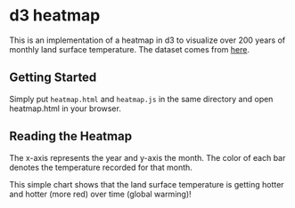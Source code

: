 # d3 heatmap
This is an implementation of a heatmap in d3 to visualize over 200 years of monthly land surface temperature. The dataset comes from [here](https://raw.githubusercontent.com/freeCodeCamp/ProjectReferenceData/master/global-temperature.json).

## Getting Started
Simply put `heatmap.html` and `heatmap.js` in the same directory and open heatmap.html in your browser.

## Reading the Heatmap
The x-axis represents the year and y-axis the month. The color of each bar denotes the temperature recorded for that month.

This simple chart shows that the land surface temperature is getting hotter and hotter (more red) over time (global warming)!
